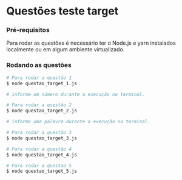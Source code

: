 # Questões teste target

### Pré-requisitos

Para rodar as questões é necessário ter o Node.js e yarn instalados localmente ou em algum
ambiente virtualizado.

### Rodando as questões

```bash
# Para rodar a questão 1
$ node questao_target_1.js

# informe um número durante a execução no terminal.

# Para rodar a questão 2
$ node questao_target_2.js

# informe uma palavra durante a execução no terminal.

# Para rodar a questão 3
$ node questao_target_3.js

# Para rodar a questão 4
$ node questao_target_4.js

# Para rodar a questao 5
$ node questao_target_5.js
```